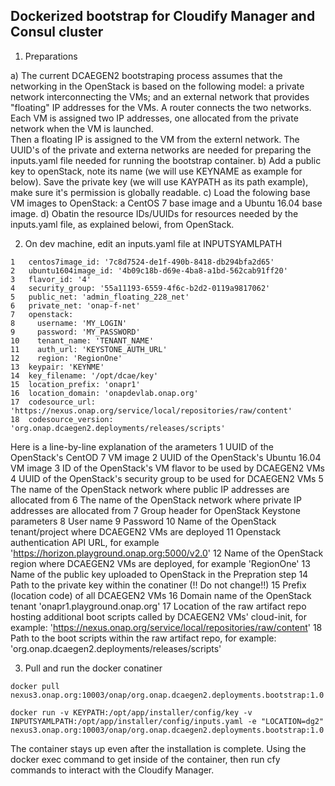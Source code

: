## Dockerized bootstrap for Cloudify Manager and Consul cluster

1. Preparations

a) The current DCAEGEN2 bootstraping process assumes that the networking in the OpenStack is based on the following model:
a private network interconnecting the VMs; and an external network that provides "floating" IP addresses for the VMs.  A router 
connects the two networks.  Each VM is assigned two IP addresses, one allocated from the private network when the VM is launched.  
Then a floating IP is assigned to the VM from the externl network. The UUID's of the private and externa networks are needed for
preparing the inputs.yaml file needed for running the bootstrap container. 
b) Add a public key to openStack, note its name (we will use KEYNAME as example for below).  Save the private key (we will use KAYPATH as its path example), make sure it's permission is globally readable.
c) Load the folowing base VM images to OpenStack:  a CentOS 7 base image and a Ubuntu 16.04 base image. 
d) Obatin the resource IDs/UUIDs for resources needed by the inputs.yaml file, as explained belowi, from OpenStack.

2. On dev machine, edit an inputs.yaml file at INPUTSYAMLPATH
```
1	centos7image_id: '7c8d7524-de1f-490b-8418-db294bfa2d65'
2	ubuntu1604image_id: '4b09c18b-d69e-4ba8-a1bd-562cab91ff20'
3	flavor_id: '4'
4	security_group: '55a11193-6559-4f6c-b2d2-0119a9817062'
5	public_net: 'admin_floating_228_net'
6	private_net: 'onap-f-net'
7	openstack:
8	  username: 'MY_LOGIN'
9	  password: 'MY_PASSWORD'
10	  tenant_name: 'TENANT_NAME'
11	  auth_url: 'KEYSTONE_AUTH_URL'
12	  region: 'RegionOne'
13	keypair: 'KEYNME'
14	key_filename: '/opt/dcae/key'
15	location_prefix: 'onapr1'
16	location_domain: 'onapdevlab.onap.org'
17	codesource_url: 'https://nexus.onap.org/service/local/repositories/raw/content'
18	codesource_version: 'org.onap.dcaegen2.deployments/releases/scripts'
```
Here is a line-by-line explanation of the arameters
1       UUID of the OpenStack's CentOD 7 VM image
2       UUID of the OpenStack's Ubuntu 16.04 VM image
3       ID of the OpenStack's VM flavor to be used by DCAEGEN2 VMs
4       UUID of the OpenStack's security group to be used for DCAEGEN2 VMs
5	The name of the OpenStack network where public IP addresses are allocated from
6	The name of the OpenStack network where private IP addresses are allocated from
7	Group header for OpenStack Keystone parameters
8       User name
9       Password
10      Name of the OpenStack tenant/project where DCAEGEN2 VMs are deployed
11      Openstack authentication API URL, for example 'https://horizon.playground.onap.org:5000/v2.0'
12      Name of the OpenStack region where DCAEGEN2 VMs are deployed, for example 'RegionOne'
13      Name of the public key uploaded to OpenStack in the Prepration step
14      Path to the private key within the conatiner (!! Do not change!!)
15      Prefix (location code) of all DCAEGEN2 VMs
16      Domain name of the OpenStack tenant 'onapr1.playground.onap.org'
17      Location of the raw artifact repo hosting additional boot scripts called by DCAEGEN2 VMs' cloud-init, for example: 
        'https://nexus.onap.org/service/local/repositories/raw/content'
18      Path to the boot scripts within the raw artifact repo, for example: 'org.onap.dcaegen2.deployments/releases/scripts' 


3. Pull and run the docker conatiner
```
docker pull nexus3.onap.org:10003/onap/org.onap.dcaegen2.deployments.bootstrap:1.0

docker run -v KEYPATH:/opt/app/installer/config/key -v INPUTSYAMLPATH:/opt/app/installer/config/inputs.yaml -e "LOCATION=dg2" nexus3.onap.org:10003/onap/org.onap.dcaegen2.deployments.bootstrap:1.0

```

The container stays up even after the installation is complete.  Using the docker exec command to get inside of the container, then run cfy commands to interact with the Cloudify Manager.


